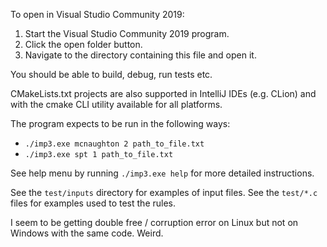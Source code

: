 To open in Visual Studio Community 2019:

1. Start the Visual Studio Community 2019 program.
2. Click the open folder button.
3. Navigate to the directory containing this file and open it.

You should be able to build, debug, run tests etc.

CMakeLists.txt projects are also supported in IntelliJ IDEs (e.g. CLion) and
with the cmake CLI utility available for all platforms.

The program expects to be run in the following ways:

- `./imp3.exe mcnaughton 2 path_to_file.txt`
- `./imp3.exe spt 1 path_to_file.txt`

See help menu by running `./imp3.exe help` for more detailed instructions.

See the `test/inputs` directory for examples of input files.
See the `test/*.c` files for examples used to test the rules.


I seem to be getting double free / corruption error on Linux but not on Windows with the same code. Weird.
